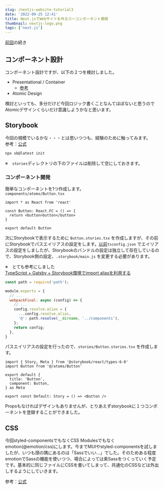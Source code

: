 ```yaml
---
slug: /nextjs-website-tutorial3
date: '2022-09-25 12:41'
title: Next.jsでWebサイトを作る③〜コンポーネント開発
thumbnail: nextjs-logo.png
tags: ['next.js']
---
```

[前回](nextjs-website-tutorial2)の続き

## コンポーネント設計
コンポーネント設計ですが、以下の２つを検討しました。

- Presentational / Container
  - [参考](https://zenn.dev/morinokami/books/learning-patterns-1/viewer/presentational-container-pattern)
- Atomic Design

検討といっても、多分だけど今回ロジック書くことなんてほぼないと思うのでAtomicデザインくらいだけ意識しようかなと思います。

## Storybook
今回の規模でいるかな・・・とは思いつつも、経験のために触ってみます。  
参考：[公式](https://storybook.js.org/docs/react/get-started/introduction)

```sh
npx sb@latest init
```
※　`stories`ディレクトリの下のファイルは削除して空にしておきます。

### コンポーネント開発
簡単なコンポーネントを1つ作成します。  
`components/atoms/Button.tsx`  

```tsx
import * as React from 'react'

const Button: React.FC = () => {
  return <button>button</button>
}

export default Button
```

次にStorybookで表示するために `Button.stories.tsx` を作成しますが、その前にStorybookでパスエイリアスの設定をします。[以前](nextjs-website-tutorial/#パスエイリアス)`tsconfig.json` でエイリアスの設定をしましたが、Storybookのバンドルの設定は独立して存在しているので、Storybook側の設定、`.storybook/main.js` を変更する必要があります。

※　とても参考にしました  
[TypeScript + Gatsby + Storybook環境でimport aliasを利用する](https://tamalog.szmd.jp/storybook-absolute-imports/  )

```js
const path = require('path');

module.exports = {
  // ...
  webpackFinal: async (config) => {
    // ...
    config.resolve.alias = {
      ...config.resolve.alias,
      '@': path.resolve(__dirname, '../components'),
    };
    return config;
  },
}
```

パスエイリアスの設定を行ったので、`stories/Button.stories.tsx` を作成します。

```tsx
import { Story, Meta } from '@storybook/react/types-6-0'
import Button from '@/atoms/Button'

export default {
  title: 'Button',
  component: Button,
} as Meta

export const Default: Story = () => <Button />
```

Propsもなければデザインもありませんが、とりあえずstorybookに１つコンポーネントを登録することができました。

## CSS
今回styled-componentsでもなくCSS Modulesでもなくemotion(@emotion/css)にします。今までMUIやstyled-componentsを試しましたが、いつも頭の隅にあるのは「Sassでいい…」でした。そのためある程度emotionでSassの機能を使いつつ、場合によっては素Sassをつくっていく予定です。基本的に同じファイルにCSSを書いてしまって、共通化のCSSなどは外出しするようにしていきます。

参考：[公式](https://emotion.sh/docs/introduction)
